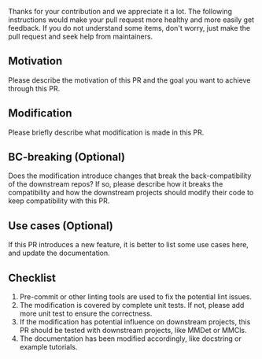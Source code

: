 Thanks for your contribution and we appreciate it a lot. The following instructions would make your pull request more healthy and more easily get feedback. If you do not understand some items, don't worry, just make the pull request and seek help from maintainers.

## Motivation
Please describe the motivation of this PR and the goal you want to achieve through this PR.

## Modification
Please briefly describe what modification is made in this PR.

## BC-breaking (Optional)
Does the modification introduce changes that break the back-compatibility of the downstream repos?
If so, please describe how it breaks the compatibility and how the downstream projects should modify their code to keep compatibility with this PR.

## Use cases (Optional)
If this PR introduces a new feature, it is better to list some use cases here, and update the documentation.

## Checklist

1. Pre-commit or other linting tools are used to fix the potential lint issues.
2. The modification is covered by complete unit tests. If not, please add more unit test to ensure the correctness.
3. If the modification has potential influence on downstream projects, this PR should be tested with downstream projects, like MMDet or MMCls.
4. The documentation has been modified accordingly, like docstring or example tutorials.
